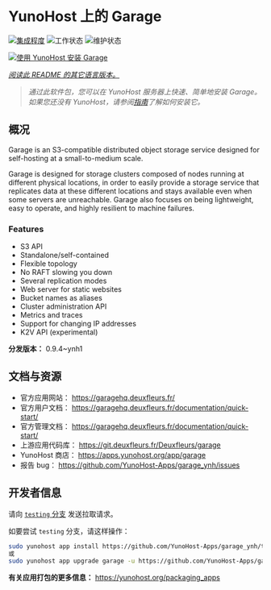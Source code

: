 <!--
注意：此 README 由 <https://github.com/YunoHost/apps/tree/master/tools/readme_generator> 自动生成
请勿手动编辑。
-->

# YunoHost 上的 Garage

[![集成程度](https://dash.yunohost.org/integration/garage.svg)](https://ci-apps.yunohost.org/ci/apps/garage/) ![工作状态](https://ci-apps.yunohost.org/ci/badges/garage.status.svg) ![维护状态](https://ci-apps.yunohost.org/ci/badges/garage.maintain.svg)

[![使用 YunoHost 安装 Garage](https://install-app.yunohost.org/install-with-yunohost.svg)](https://install-app.yunohost.org/?app=garage)

*[阅读此 README 的其它语言版本。](./ALL_README.md)*

> *通过此软件包，您可以在 YunoHost 服务器上快速、简单地安装 Garage。*  
> *如果您还没有 YunoHost，请参阅[指南](https://yunohost.org/install)了解如何安装它。*

## 概况

Garage is an S3-compatible distributed object storage service designed for self-hosting at a small-to-medium scale.

Garage is designed for storage clusters composed of nodes running at different physical locations, in order to easily provide a storage service that replicates data at these different locations and stays available even when some servers are unreachable. Garage also focuses on being lightweight, easy to operate, and highly resilient to machine failures.

### Features

- S3 API
- Standalone/self-contained
- Flexible topology
- No RAFT slowing you down
- Several replication modes
- Web server for static websites
- Bucket names as aliases
- Cluster administration API
- Metrics and traces
- Support for changing IP addresses
- K2V API (experimental)


**分发版本：** 0.9.4~ynh1
## 文档与资源

- 官方应用网站： <https://garagehq.deuxfleurs.fr/>
- 官方用户文档： <https://garagehq.deuxfleurs.fr/documentation/quick-start/>
- 官方管理文档： <https://garagehq.deuxfleurs.fr/documentation/quick-start/>
- 上游应用代码库： <https://git.deuxfleurs.fr/Deuxfleurs/garage>
- YunoHost 商店： <https://apps.yunohost.org/app/garage>
- 报告 bug： <https://github.com/YunoHost-Apps/garage_ynh/issues>

## 开发者信息

请向 [`testing` 分支](https://github.com/YunoHost-Apps/garage_ynh/tree/testing) 发送拉取请求。

如要尝试 `testing` 分支，请这样操作：

```bash
sudo yunohost app install https://github.com/YunoHost-Apps/garage_ynh/tree/testing --debug
或
sudo yunohost app upgrade garage -u https://github.com/YunoHost-Apps/garage_ynh/tree/testing --debug
```

**有关应用打包的更多信息：** <https://yunohost.org/packaging_apps>
